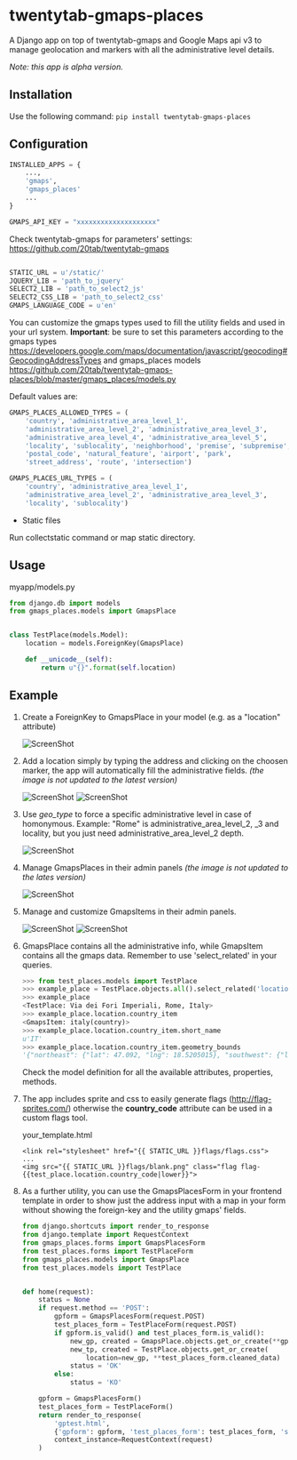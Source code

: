 twentytab-gmaps-places
=====================

A Django app on top of twentytab-gmaps and Google Maps api v3 to manage geolocation and markers with all the administrative level details.

*Note: this app is alpha version.*

## Installation

Use the following command: ```pip install twentytab-gmaps-places```

## Configuration

```py
INSTALLED_APPS = {
    ...,
    'gmaps',
    'gmaps_places'
    ...
}

GMAPS_API_KEY = "xxxxxxxxxxxxxxxxxxxx"

```

Check twentytab-gmaps for parameters' settings:
https://github.com/20tab/twentytab-gmaps

```py

STATIC_URL = u'/static/'
JQUERY_LIB = 'path_to_jquery'
SELECT2_LIB = 'path_to_select2_js'
SELECT2_CSS_LIB = 'path_to_select2_css'
GMAPS_LANGUAGE_CODE = u'en'

```

You can customize the gmaps types used to fill the
utility fields and used in your url system.
**Important**: be sure to set this parameters 
according to the gmaps types
https://developers.google.com/maps/documentation/javascript/geocoding#GeocodingAddressTypes
and gmaps_places models
https://github.com/20tab/twentytab-gmaps-places/blob/master/gmaps_places/models.py

Default values are:
```py
GMAPS_PLACES_ALLOWED_TYPES = ( 
    'country', 'administrative_area_level_1',
    'administrative_area_level_2', 'administrative_area_level_3',
    'administrative_area_level_4', 'administrative_area_level_5',
    'locality', 'sublocality', 'neighborhood', 'premise', 'subpremise',
    'postal_code', 'natural_feature', 'airport', 'park',
    'street_address', 'route', 'intersection')

GMAPS_PLACES_URL_TYPES = ( 
    'country', 'administrative_area_level_1',
    'administrative_area_level_2', 'administrative_area_level_3',
    'locality', 'sublocality')
```


- Static files

Run collectstatic command or map static directory.

## Usage

myapp/models.py
```py
from django.db import models
from gmaps_places.models import GmapsPlace


class TestPlace(models.Model):
    location = models.ForeignKey(GmapsPlace)

    def __unicode__(self):
        return u"{}".format(self.location)
```

## Example
1. Create a ForeignKey to GmapsPlace in your model (e.g. as a "location" attribute)

    ![ScreenShot](https://raw.github.com/20tab/twentytab-gmaps-places/master/img/screenshot1-models.png)

2. Add a location simply by typing the address and clicking on the choosen marker, the app will automatically fill the administrative fields. *(the image is not updated to the latest version)*

    ![ScreenShot](https://raw.github.com/20tab/twentytab-gmaps-places/master/img/screenshot2-address.png)
    ![ScreenShot](https://raw.github.com/20tab/twentytab-gmaps-places/master/img/screenshot2b-address.png)

3. Use *geo_type* to force a specific administrative level in case of homonymous. Example: "Rome" is administrative_area_level_2, _3 and locality, but you just need administrative_area_level_2 depth.

    ![ScreenShot](https://raw.github.com/20tab/twentytab-gmaps-places/master/img/screenshot3-geo_type.png)

4. Manage GmapsPlaces in their admin panels *(the image is not updated to the lates version)*

    ![ScreenShot](https://raw.github.com/20tab/twentytab-gmaps-places/master/img/screenshot4-gmaps_places_admin.png)

5. Manage and customize GmapsItems in their admin panels.

    ![ScreenShot](https://raw.github.com/20tab/twentytab-gmaps-places/master/img/screenshot5-gmaps_items_admin.png)
    ![ScreenShot](https://raw.github.com/20tab/twentytab-gmaps-places/master/img/screenshot5b-gmaps_items_admin.png)

6. GmapsPlace contains all the administrative info, while GmapsItem contains all the gmaps data. Remember to use 'select_related' in your queries.

    ```py
    >>> from test_places.models import TestPlace
    >>> example_place = TestPlace.objects.all().select_related('location', 'location__country_item')[0]
    >>> example_place
    <TestPlace: Via dei Fori Imperiali, Rome, Italy>
    >>> example_place.location.country_item
    <GmapsItem: italy(country)>
    >>> example_place.location.country_item.short_name
    u'IT'
    >>> example_place.location.country_item.geometry_bounds
    '{"northeast": {"lat": 47.092, "lng": 18.5205015}, "southwest": {"lat": 35.4929201, "lng": 6.6267201}}'
    ```
    Check the model definition for all the available attributes, properties, methods.

7. The app includes sprite and css to easily generate flags (http://flag-sprites.com/) otherwise the **country_code** attribute can be used in a custom flags tool.

    your_template.html
    ```django
    <link rel="stylesheet" href="{{ STATIC_URL }}flags/flags.css">
    ...
    <img src="{{ STATIC_URL }}flags/blank.png" class="flag flag-{{test_place.location.country_code|lower}}">
    ```
8. As a further utility, you can use the GmapsPlacesForm in your frontend template in order to show just the address input with a map in your form without showing the foreign-key and the utility gmaps' fields.

    ```py
    from django.shortcuts import render_to_response
    from django.template import RequestContext
    from gmaps_places.forms import GmapsPlacesForm
    from test_places.forms import TestPlaceForm
    from gmaps_places.models import GmapsPlace
    from test_places.models import TestPlace


    def home(request):
        status = None
        if request.method == 'POST':
            gpform = GmapsPlacesForm(request.POST)
            test_places_form = TestPlaceForm(request.POST)
            if gpform.is_valid() and test_places_form.is_valid():
                new_gp, created = GmapsPlace.objects.get_or_create(**gpform.cleaned_data)
                new_tp, created = TestPlace.objects.get_or_create(
                    location=new_gp, **test_places_form.cleaned_data)
                status = 'OK'
            else:
                status = 'KO'

        gpform = GmapsPlacesForm()
        test_places_form = TestPlaceForm()
        return render_to_response(
            'gptest.html',
            {'gpform': gpform, 'test_places_form': test_places_form, 'status': status},
            context_instance=RequestContext(request)
        )  
    ```
